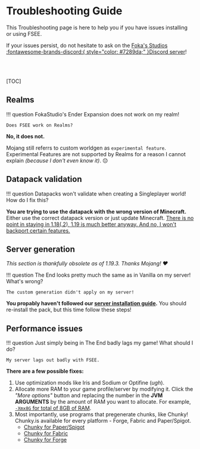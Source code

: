 # Troubleshooting Guide

This Troubleshooting page is here to help you if you have issues installing or using FSEE.

If your issues persist, do not hesitate to ask on the [Foka's Studios :fontawesome-brands-discord:{ style="color: #7289da;" }Discord server](https://discord.gg/J6guYAySN8)!

<br><br>

[TOC]

## Realms
!!! question
    FokaStudio's Ender Expansion does not work on my realm!
    
    Does FSEE work on Realms?

**No, it does not.** 

Mojang still referrs to custom worldgen as `experimental feature`. Experimental Features are not supported by Realms for a reason I cannot explain *(because I don't even know it)*. :pensive:

## Datapack validation
!!! question
    Datapacks won't validate when creating a Singleplayer world! How do I fix this?

**You are trying to use the datapack with the wrong version of Minecraft.** Either use the correct datapack version or just update Minecraft. <u>There is no point in staying in 1.18(.2), 1.19 is much better anyway. And no, I won't backport certain features.</u>

## Server generation
*This section is thankfully obsolete as of 1.19.3. Thanks Mojang! :heart:*

!!! question
    The End looks pretty much the same as in Vanilla on my server! What's wrong?

    The custom generation didn't apply on my server!

**You propably haven't followed our [server installation guide](installation.md#installing-on-servers).** You should re-install the pack, but this time follow these steps!

## Performance issues
!!! question
    Just simply being in The End badly lags my game! What should I do?

    My server lags out badly with FSEE.

**There are a few possible fixes:**

1. Use optimization mods like Iris and Sodium or Optifine (*ugh*).
2. Allocate more RAM to your game profile/server by modifying it. Click the *"More options"* button and replacing the number in the **JVM ARGUMENTS** by the amount of RAM you want to allocate. For example, <u>`-Xmx8G` for total of 8GB of RAM</u>.
3. Most importantly, use programs that pregenerate chunks, like Chunky! Chunky.is available for every platform - Forge, Fabric and Paper/Spigot.
    - [Chunky for Paper/Spigot](https://www.spigotmc.org/resources/chunky.81534/)
    - [Chunky for Fabric](https://www.curseforge.com/minecraft/mc-mods/chunky-pregenerator)
    - [Chunky for Forge](https://www.curseforge.com/minecraft/mc-mods/chunky-pregenerator-forge)
